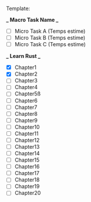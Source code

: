 Template:

**_ Macro Task Name _**

- [ ] Micro Task A (Temps estime)
- [ ] Micro Task B (Temps estime)
- [ ] Micro Task C (Temps estime)

**_ Learn Rust _**

- [x] Chapter1
- [x] Chapter2
- [ ] Chapter3
- [ ] Chapter4
- [ ] Chapter5ß
- [ ] Chapter6
- [ ] Chapter7
- [ ] Chapter8
- [ ] Chapter9
- [ ] Chapter10
- [ ] Chapter11
- [ ] Chapter12
- [ ] Chapter13
- [ ] Chapter14
- [ ] Chapter15
- [ ] Chapter16
- [ ] Chapter17
- [ ] Chapter18
- [ ] Chapter19
- [ ] Chapter20
